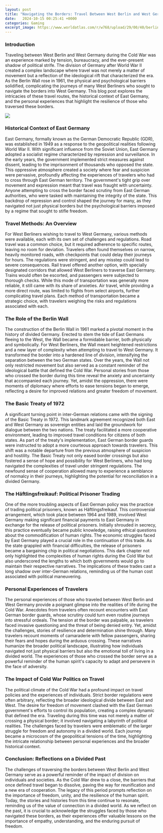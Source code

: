 ```yaml
---
layout: post
title: "Navigating the Borders: Travel Between West Berlin and West Germany During the Cold War"
date:   2024-10-15 00:25:41 +0000
categories: Gaming
excerpt_image: https://www.worldatlas.com/r/w768/upload/29/00/40/berlin-wall.png
---
```


### Introduction
Traveling between West Berlin and West Germany during the Cold War was an experience marked by tension, bureaucracy, and the ever-present shadow of political strife. The division of Germany after World War II created a complex landscape where travel was not merely a matter of movement but a reflection of the ideological rift that characterized the era. As the Berlin Wall rose in 1961, the physical and psychological barriers solidified, complicating the journeys of many West Berliners who sought to navigate the borders into West Germany. This blog post explores the intricacies of these travel routes, the historical context of East Germany, and the personal experiences that highlight the resilience of those who traversed these borders.

![](https://www.worldatlas.com/r/w768/upload/29/00/40/berlin-wall.png)
### Historical Context of East Germany
East Germany, formally known as the German Democratic Republic (GDR), was established in 1949 as a response to the geopolitical realities following World War II. With significant influence from the Soviet Union, East Germany adopted a socialist regime characterized by repression and surveillance. In the early years, the government implemented strict measures against dissent, leading to the imprisonment of thousands who opposed the state. This oppressive atmosphere created a society where fear and suspicion were pervasive, profoundly affecting the experiences of travelers who had to cross through East German territory.
The government's tight grip over movement and expression meant that travel was fraught with uncertainty. Anyone attempting to cross the border faced scrutiny from East German authorities, who were tasked with maintaining the integrity of the state. This backdrop of repression and control shaped the journey for many, as they navigated not just physical borders but the psychological barriers imposed by a regime that sought to stifle freedom.
### Travel Methods: An Overview
For West Berliners wishing to travel to West Germany, various methods were available, each with its own set of challenges and regulations. Road travel was a common choice, but it required adherence to specific routes, leaving no room for deviation. Travelers often found themselves on narrow, heavily monitored roads, with checkpoints that could delay their journeys for hours. The regulations were stringent, and any misstep could lead to severe consequences.
Rail travel offered another option, with specially designated corridors that allowed West Berliners to traverse East Germany. Trains would often be escorted, and passengers were subjected to thorough checks. While this mode of transportation was generally more reliable, it still came with its share of anxieties. Air travel, while providing a more direct route, was limited to flights from select airports, further complicating travel plans. Each method of transportation became a strategic choice, with travelers weighing the risks and regulations associated with each.
### The Role of the Berlin Wall
The construction of the Berlin Wall in 1961 marked a pivotal moment in the history of divided Germany. Erected to stem the tide of East Germans fleeing to the West, the Wall became a formidable barrier, both physically and symbolically. For West Berliners, the Wall meant heightened restrictions and a new layer of complexity when attempting to travel to West Germany. It transformed the border into a hardened line of division, intensifying the separation between the two German states.
Over the years, the Wall not only restricted movement but also served as a constant reminder of the ideological battle that defined the Cold War. Personal stories from those who crossed the border during this time reveal the anxiety and uncertainty that accompanied each journey. Yet, amidst the oppression, there were moments of diplomacy where efforts to ease tensions began to emerge, reflecting a desire for improved relations and greater freedom of movement.
### The Basic Treaty of 1972
A significant turning point in inter-German relations came with the signing of the Basic Treaty in 1972. This landmark agreement recognized both East and West Germany as sovereign entities and laid the groundwork for dialogue between the two nations. The treaty facilitated a more cooperative environment, leading to improved travel conditions for citizens of both states. 
As part of the treaty's implementation, East German border guards were instructed to adopt a more courteous approach towards travelers. This shift was a notable departure from the previous atmosphere of suspicion and hostility. The Basic Treaty not only eased border crossings but also fostered a sense of hope and possibility for West Berliners, who had long navigated the complexities of travel under stringent regulations. The newfound sense of cooperation allowed many to experience a semblance of normalcy in their journeys, highlighting the potential for reconciliation in a divided Germany.
### The Häftlingsfreikauf: Political Prisoner Trading
One of the more troubling aspects of East German policy was the practice of trading political prisoners, known as Häftlingsfreikauf. This controversial arrangement, which took place between 1964 and 1989, involved West Germany making significant financial payments to East Germany in exchange for the release of political prisoners. Initially shrouded in secrecy, this practice eventually became public knowledge, raising ethical questions about the commodification of human rights.
The economic struggles faced by East Germany played a crucial role in the continuation of this trade. As the state grappled with financial difficulties, the release of prisoners became a bargaining chip in political negotiations. This dark chapter not only highlighted the complexities of human rights during the Cold War but also underscored the lengths to which both governments would go to maintain their respective narratives. The implications of these trades cast a long shadow over inter-German relations, reminding us of the human cost associated with political maneuvering.
### Personal Experiences of Travelers
The personal experiences of those who traveled between West Berlin and West Germany provide a poignant glimpse into the realities of life during the Cold War. Anecdotes from travelers often recount encounters with East German border guards, whose scrutiny could turn even routine journeys into stressful ordeals. The tension at the border was palpable, as travelers faced invasive questioning and the threat of being denied entry.
Yet, amidst the challenges, stories of resilience and determination shine through. Many travelers recount moments of camaraderie with fellow passengers, sharing their fears and hopes during the arduous crossing. These narratives humanize the broader political landscape, illustrating how individuals navigated not just physical barriers but also the emotional toll of living in a divided world. The experiences of those who crossed the border serve as a powerful reminder of the human spirit's capacity to adapt and persevere in the face of adversity.
### The Impact of Cold War Politics on Travel
The political climate of the Cold War had a profound impact on travel policies and the experiences of individuals. Strict border regulations were often arbitrary, reflecting the broader ideological divide between East and West. The desire for freedom of movement clashed with the East German government's efforts to control its population, creating a complex dynamic that defined the era.
Traveling during this time was not merely a matter of crossing a physical border; it involved navigating a labyrinth of political realities. The challenges faced by travelers were emblematic of the larger struggle for freedom and autonomy in a divided world. Each journey became a microcosm of the geopolitical tensions of the time, highlighting the intricate relationship between personal experiences and the broader historical context.
### Conclusion: Reflections on a Divided Past
The challenges of traversing the borders between West Berlin and West Germany serve as a powerful reminder of the impact of division on individuals and societies. As the Cold War drew to a close, the barriers that once defined travel began to dissolve, paving the way for reunification and a new era of cooperation. The legacy of this period prompts reflection on the importance of freedom, unity, and the resilience of the human spirit.
Today, the stories and histories from this time continue to resonate, reminding us of the value of connection in a divided world. As we reflect on the past, it is crucial to acknowledge the struggles faced by those who navigated these borders, as their experiences offer valuable lessons on the importance of empathy, understanding, and the enduring pursuit of freedom.